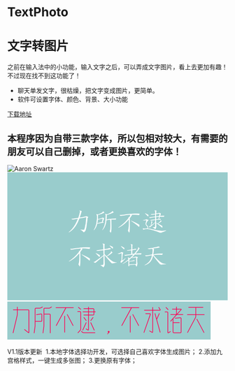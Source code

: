 # TextPhoto
文字转图片
============================

之前在输入法中的小功能，输入文字之后，可以弄成文字图片，看上去更加有趣！不过现在找不到这功能了！

* 聊天单发文字，很枯燥，把文字变成图片，更简单。
* 软件可设置字体、颜色、背景、大小功能

[下载地址](https://github.com/lycc123456/TextPhoto/app/release/app-release.apk)

## 本程序因为自带三款字体，所以包相对较大，有需要的朋友可以自己删掉，或者更换喜欢的字体！

![Aaron Swartz](https://raw.githubusercontent.com/lycc123456/TextPhoto/master/20180518161803.jpg)
![Aaron Swartz](https://raw.githubusercontent.com/lycc123456/TextPhoto/master/20180228163548.png)
![Aaron Swartz](https://raw.githubusercontent.com/lycc123456/TextPhoto/master/20180228155217.png)


V1.1版本更新
  1.本地字体选择功开发，可选择自己喜欢字体生成图片；
  2.添加九宫格样式，一键生成多张图；
  3.更换原有字体；
